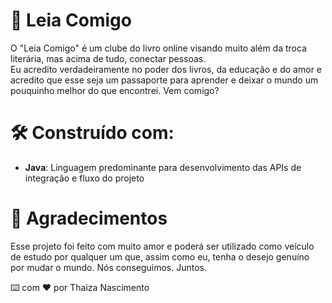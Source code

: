 # 📖 Leia Comigo
O "Leia Comigo" é um clube do livro online visando muito além da troca literária, mas acima de tudo, conectar pessoas. <br>
Eu acredito verdadeiramente no poder dos livros, da educação e do amor e acredito que esse seja um passaporte para aprender e deixar o mundo um pouquinho melhor do que encontrei. Vem comigo?

# 🛠️ Construído com:
- **Java**: Linguagem predominante para desenvolvimento das APIs de integração e fluxo do projeto

# 🎁 Agradecimentos
Esse projeto foi feito com muito amor e poderá ser utilizado como veículo de estudo por qualquer um que, assim como eu, tenha o desejo genuíno por mudar o mundo. Nós conseguimos. Juntos.

⌨️ com ❤️ por Thaiza Nascimento
